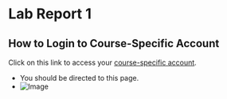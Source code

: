 # Lab Report 1
## How to Login to Course-Specific Account
Click on this link to access your [course-specific account](https://sdacs.ucsd.edu/~icc/index.php).
- You should be directed to this page.
- ![Image](Screenshot(2).png)
